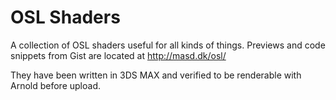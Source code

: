 # OSL Shaders
A collection of OSL shaders useful for all kinds of things.
Previews and code snippets from Gist are located at http://masd.dk/osl/

They have been written in 3DS MAX and verified to be renderable with Arnold before upload.
